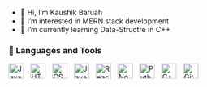 - 👋 Hi, I’m Kaushik Baruah
- 👀 I’m interested in MERN stack development
- 🌱 I’m currently learning Data-Structre in C++


### 🧰 Languages and Tools

<img align="left" alt="Java" width="30px" style="padding-right:10px;" src="[https://cdn.jsdelivr.net/gh/devicons/devicon/icons/java/java-original.svg](https://cdn.jsdelivr.net/gh/devicons/devicon/icons/java/java-original.svg)"/>
<img align="left" alt="HTML" width="30px" style="padding-right:10px;" src="[https://cdn.jsdelivr.net/gh/devicons/devicon/icons/html5/html5-plain.svg](https://cdn.jsdelivr.net/gh/devicons/devicon/icons/html5/html5-plain.svg)" />
<img align="left" alt="CSS" width="30px" style="padding-right:10px;" src="[https://cdn.jsdelivr.net/gh/devicons/devicon/icons/css3/css3-plain.svg](https://cdn.jsdelivr.net/gh/devicons/devicon/icons/css3/css3-plain.svg)" />
<img align="left" alt="JavaScript" width="30px" style="padding-right:10px;" src="[https://cdn.jsdelivr.net/gh/devicons/devicon/icons/javascript/javascript-plain.svg](https://cdn.jsdelivr.net/gh/devicons/devicon/icons/javascript/javascript-plain.svg)" />
<img align="left" alt="React" width="30px" style="padding-right:10px;" src="[https://cdn.jsdelivr.net/gh/devicons/devicon/icons/react/react-original.svg](https://cdn.jsdelivr.net/gh/devicons/devicon/icons/react/react-original.svg)" />
<img align="left" alt="NodeJS" width="30px" style="padding-right:10px;" src="[https://cdn.jsdelivr.net/gh/devicons/devicon/icons/nodejs/nodejs-original.svg](https://cdn.jsdelivr.net/gh/devicons/devicon/icons/nodejs/nodejs-original.svg)" />
<img align="left" alt="Python" width="30px" style="padding-right:10px;" src="[https://cdn.jsdelivr.net/gh/devicons/devicon/icons/python/python-plain.svg](https://cdn.jsdelivr.net/gh/devicons/devicon/icons/python/python-plain.svg)" />
<img align="left" alt="C++" width="30px" style="padding-right:10px;" src="[https://cdn.jsdelivr.net/gh/devicons/devicon/icons/cplusplus/cplusplus-line.svg](https://cdn.jsdelivr.net/gh/devicons/devicon/icons/cplusplus/cplusplus-line.svg)" />
<img align="left" alt="GitHub" width="30px" style="padding-right:10px;" src="[https://cdn.jsdelivr.net/gh/devicons/devicon/icons/github/github-original.svg](https://cdn.jsdelivr.net/gh/devicons/devicon/icons/github/github-original.svg)" />
<br />



<!---
K4350/K4350 is a ✨ special ✨ repository because its `README.md` (this file) appears on your GitHub profile.
You can click the Preview link to take a look at your changes.
--->
